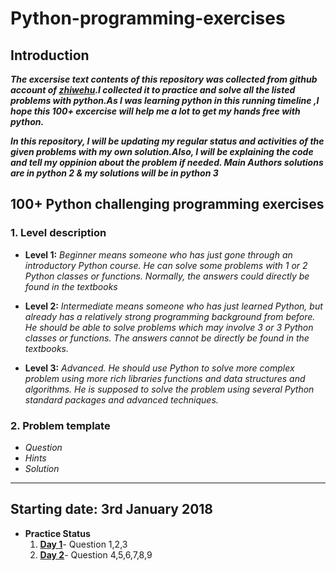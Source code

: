 # Python-programming-exercises

##	Introduction 

***The excersise text contents of this repository was collected from github account of [zhiwehu](https://github.com/zhiwehu/Python-programming-exercises).I collected it to practice and solve all the listed problems with python.As I was learning python in this running timeline ,I hope this 100+ excercise will help me a lot to get my hands free with python.***

***In this repository, I will be updating my regular status and activities of the given problems with my own solution.Also, I will be explaining the code and tell my oppinion about the problem if needed. Main Authors solutions are in python 2 & my solutions will be in python 3***


## 100+ Python challenging programming exercises
### 1.	Level description

- **Level 1:**	*Beginner means someone who has just gone through an introductory Python course. He can solve some problems with 1 or 2 Python classes or functions. Normally, the answers could directly be found in the textbooks*

- **Level 2:**	*Intermediate means someone who has just learned Python, but already has a relatively strong programming background from before. He should be able to solve problems which may involve 3 or 3 Python classes or functions. The answers cannot be directly be found in the textbooks.*

- **Level 3:**	*Advanced. He should use Python to solve more complex problem using more rich libraries functions and data structures and algorithms. He is supposed to solve the problem using several Python standard packages and advanced techniques.*

### 2.	Problem template

* *Question*
* *Hints*
* *Solution*

-----------------
## Starting date: 3rd January 2018 

* **Practice Status**
   1. **[Day 1](https://github.com/darkprinx/100-plus-Python-programming-exercises-extended/blob/master/Day%201.md "Day 1 Status")**- Question 1,2,3 
   2. **[Day 2](https://github.com/darkprinx/100-plus-Python-programming-exercises-extended/blob/master/Day%202.md "Day 2 Status")**- Question 4,5,6,7,8,9
